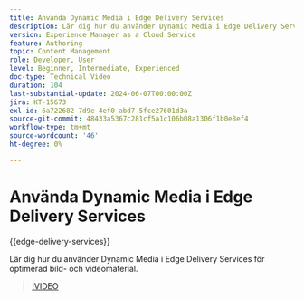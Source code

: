 ```yaml
---
title: Använda Dynamic Media i Edge Delivery Services
description: Lär dig hur du använder Dynamic Media i Edge Delivery Services för optimerad bild- och videomaterial.
version: Experience Manager as a Cloud Service
feature: Authoring
topic: Content Management
role: Developer, User
level: Beginner, Intermediate, Experienced
doc-type: Technical Video
duration: 104
last-substantial-update: 2024-06-07T00:00:00Z
jira: KT-15673
exl-id: 6a722682-7d9e-4ef0-abd7-5fce27601d3a
source-git-commit: 48433a5367c281cf5a1c106b08a1306f1b0e8ef4
workflow-type: tm+mt
source-wordcount: '46'
ht-degree: 0%

---
```


# Använda Dynamic Media i Edge Delivery Services

{{edge-delivery-services}}

Lär dig hur du använder Dynamic Media i Edge Delivery Services för optimerad bild- och videomaterial.

>[!VIDEO](https://video.tv.adobe.com/v/3438904/?learn=on&captions=swe)
